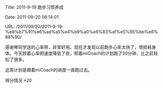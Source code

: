 Title: 2011-9-19 跑步习惯养成

Date: 2011-09-20 06:14:01

URL: /2011/09/20/2011-9-19-%e8%b7%91%e6%ad%a5%e4%b9%a0%e6%83%af%e5%85%bb%e6%88%90/

感谢琴同学送的心率带，非常好用。现在才发现以前跑步心率太快了，很损耗身体。今天顾着心率把速度降低了些，照着miCoach的计划跑了30分钟，比之前轻松了很多。

这周计划是跟着miCoach的进度一直跑过去。

得分情况 +20